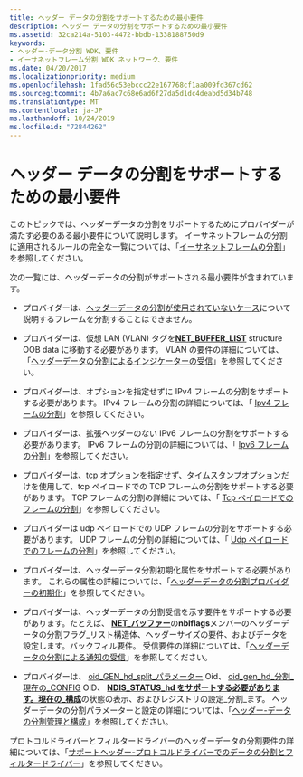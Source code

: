 ```yaml
---
title: ヘッダー データの分割をサポートするための最小要件
description: ヘッダー データの分割をサポートするための最小要件
ms.assetid: 32ca214a-5103-4472-bbdb-1338188750d9
keywords:
- ヘッダー-データ分割 WDK、要件
- イーサネットフレーム分割 WDK ネットワーク、要件
ms.date: 04/20/2017
ms.localizationpriority: medium
ms.openlocfilehash: 1fad56c53ebccc22e167768cf1aa009fd367cd62
ms.sourcegitcommit: 4b7a6ac7c68e6ad6f27da5d1dc4deabd5d34b748
ms.translationtype: MT
ms.contentlocale: ja-JP
ms.lasthandoff: 10/24/2019
ms.locfileid: "72844262"
---
```

# <a name="minimum-requirements-for-supporting-header-data-split"></a>ヘッダー データの分割をサポートするための最小要件





このトピックでは、ヘッダーデータの分割をサポートするためにプロバイダーが満たす必要のある最小要件について説明します。 イーサネットフレームの分割に適用されるルールの完全な一覧については、「[イーサネットフレームの分割](splitting-ethernet-frames.md)」を参照してください。

次の一覧には、ヘッダーデータの分割がサポートされる最小要件が含まれています。

-   プロバイダーは、[ヘッダーデータの分割が使用されていないケース](cases-where-header-data-split-is-not-used.md)について説明するフレームを分割することはできません。

-   プロバイダーは、仮想 LAN (VLAN) タグを[**NET\_BUFFER\_LIST**](https://docs.microsoft.com/windows-hardware/drivers/ddi/ndis/ns-ndis-_net_buffer_list) structure OOB data に移動する必要があります。 VLAN の要件の詳細については、「[ヘッダーデータの分割によるインジケーターの受信](receive-indications-with-header-data-split.md)」を参照してください。

-   プロバイダーは、オプションを指定せずに IPv4 フレームの分割をサポートする必要があります。 IPv4 フレームの分割の詳細については、「 [Ipv4 フレームの分割](splitting-ipv4-frames.md)」を参照してください。

-   プロバイダーは、拡張ヘッダーのない IPv6 フレームの分割をサポートする必要があります。 IPv6 フレームの分割の詳細については、「 [Ipv6 フレームの分割](splitting-ipv6-frames.md)」を参照してください。

-   プロバイダーは、tcp オプションを指定せず、タイムスタンプオプションだけを使用して、tcp ペイロードでの TCP フレームの分割をサポートする必要があります。 TCP フレームの分割の詳細については、「 [Tcp ペイロードでのフレームの分割](splitting-frames-at-the-tcp-payload.md)」を参照してください。

-   プロバイダーは udp ペイロードでの UDP フレームの分割をサポートする必要があります。 UDP フレームの分割の詳細については、「 [Udp ペイロードでのフレームの分割](splitting-frames-at-the-udp-payload.md)」を参照してください。

-   プロバイダーは、ヘッダーデータ分割初期化属性をサポートする必要があります。 これらの属性の詳細については、「[ヘッダーデータの分割プロバイダーの初期化](initializing-a-header-data-split-provider.md)」を参照してください。

-   プロバイダーは、ヘッダーデータの分割受信を示す要件をサポートする必要があります。たとえば、 [**NET\_バッファー**](https://docs.microsoft.com/windows-hardware/drivers/ddi/ndis/ns-ndis-_net_buffer_list)の**nblflags**メンバーのヘッダーデータの分割フラグ\_リスト構造体、ヘッダーサイズの要件、およびデータを設定します。バックフィル要件。 受信要件の詳細については、「[ヘッダーデータの分割による通知の受信](receive-indications-with-header-data-split.md)」を参照してください。

-   プロバイダーは、 [oid\_GEN\_hd\_split\_パラメーター](https://docs.microsoft.com/windows-hardware/drivers/network/oid-gen-hd-split-parameters) Oid、 [oid\_gen\_hd\_分割\_現在の\_CONFIG](https://docs.microsoft.com/windows-hardware/drivers/network/oid-gen-hd-split-current-config) OID、 [**NDIS\_STATUS\_hd をサポートする必要があります。現在の\_構成**](https://docs.microsoft.com/windows-hardware/drivers/network/ndis-status-hd-split-current-config)の状態の表示、およびレジストリの設定\_分割\_ます。 ヘッダーデータの分割パラメーターと設定の詳細については、「[ヘッダー-データの分割管理と構成](header-data-split-administration-and-configuration.md)」を参照してください。

プロトコルドライバーとフィルタードライバーのヘッダーデータの分割要件の詳細については、「[サポートヘッダー-プロトコルドライバーでのデータの分割とフィルタードライバー](supporting-header-data-split-in-protocol-driver-and-filter-drivers.md)」を参照してください。

 

 





